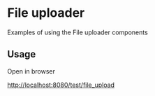 # File uploader

Examples of using the File uploader components

## Usage

Open in browser

[http://localhost:8080/test/file_upload](http://localhost:8080/test/file_upload)
